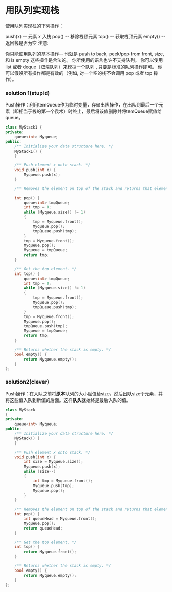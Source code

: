 # 用队列实现栈

使用队列实现栈的下列操作：

push(x) -- 元素 x 入栈
pop() -- 移除栈顶元素
top() -- 获取栈顶元素
empty() -- 返回栈是否为空
注意:

你只能使用队列的基本操作-- 也就是 push to back, peek/pop from front, size, 和 is empty 这些操作是合法的。
你所使用的语言也许不支持队列。 你可以使用 list 或者 deque（双端队列）来模拟一个队列 , 只要是标准的队列操作即可。
你可以假设所有操作都是有效的（例如, 对一个空的栈不会调用 pop 或者 top 操作）。



### solution 1(stupid)

Push操作：利用temQueue作为临时变量，存储出队操作，在出队到最后一个元素（即相当于栈的第一个袁术）时终止，最后将该值删除并将temQueue赋值给queue。

```c++
class MyStack1 {
private:
	queue<int> Myqueue;
public:
	/** Initialize your data structure here. */
	MyStack1() {
	}

	/** Push element x onto stack. */
	void push(int x) {
		Myqueue.push(x);
	}

	/** Removes the element on top of the stack and returns that element. */

	int pop() {
		queue<int> tmpQueue;
		int tmp = 0;
		while (Myqueue.size() != 1)
		{
			tmp = Myqueue.front();
			Myqueue.pop();
			tmpQueue.push(tmp);
		}
		tmp = Myqueue.front();
		Myqueue.pop();
		Myqueue = tmpQueue;
		return tmp;
	}

	/** Get the top element. */
	int top() {
		queue<int> tmpQueue;
		int tmp = 0;
		while (Myqueue.size() != 1)
		{
			tmp = Myqueue.front();
			Myqueue.pop();
			tmpQueue.push(tmp);
		}
		tmp = Myqueue.front();
		Myqueue.pop();
		tmpQueue.push(tmp);
		Myqueue = tmpQueue;
		return tmp;
	}

	/** Returns whether the stack is empty. */
	bool empty() {
		return Myqueue.empty();
	}
};
```



### solution2(clever)

Push操作：在入队之前将**原本**队列的大小赋值给size，然后出队size个元素，并将这些值入队到新值的后面。这样**队头**就始终是最后入队的值。

```c++
class MyStack
{
private:
	queue<int> Myqueue;
public:
	/** Initialize your data structure here. */
	MyStack() {
	}

	/** Push element x onto stack. */
	void push(int x) {
		int size = Myqueue.size();
		Myqueue.push(x);
		while (size--)
		{
			int tmp = Myqueue.front();
			Myqueue.push(tmp);
			Myqueue.pop();
		}
	}

	/** Removes the element on top of the stack and returns that element. */
	int pop() {
		int queueHead = Myqueue.front();
		Myqueue.pop();
		return queueHead;
	}

	/** Get the top element. */
	int top() {
		return Myqueue.front();
	}

	/** Returns whether the stack is empty. */
	bool empty() {
		return Myqueue.empty();
	}
};
```



